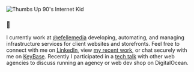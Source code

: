 ![Thumbs Up 90's Internet Kid](https://media1.tenor.com/images/5f44bb6796aa2fed7393e766738a8987/tenor.gif?itemid=3575245)

### 👋
I currently work at [@efellemedia](https://github.com/efellemedia) developing, automating, and managing infrastructure services for client websites and storefronts. Feel free to connect with me on [LinkedIn](https://www.linkedin.com/in/vanormandesign/ "LinkedIn of Cameron Van Orman"), view [my recent work]([https://vanorman.co/ "Website Portfolio of Cameron Van Orman"), or chat securely with me on [KeyBase](https://keybase.io/cameronv). Recently I participated in a [tech talk](https://www.youtube.com/watch?v=IHx_v5ZtZrg) with other web agencies to discuss running an agency or web dev shop on DigitalOcean.
